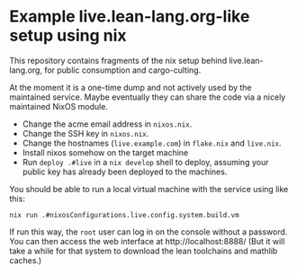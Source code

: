 # Example live.lean-lang.org-like setup using nix

This repository contains fragments of the nix setup behind live.lean-lang.org,
for public consumption and cargo-culting.

At the moment it is a one-time dump and not actively used by the maintained service. Maybe eventually they can share the code via a nicely maintained NixOS module.

* Change the acme email address in `nixos.nix`.
* Change the SSH key in `nixos.nix`.
* Change the hostnames (`live.example.com`) in `flake.nix` and `live.nix`.
* Install nixos somehow on the target machine
* Run `deploy .#live` in a `nix develop` shell to deploy, assuming your public key has already been deployed to the machines.

You should be able to run a local virtual machine with the service using like this:
```
nix run .#nixosConfigurations.live.config.system.build.vm
```
If run this way, the `root` user can log in on the console without a password.
You can then access the web interface at http://localhost:8888/
(But it will take a while for that system to download the lean toolchains and mathlib caches.)
